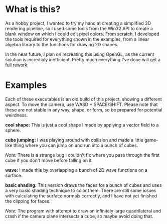 # What is this?
As a hobby project, I wanted to try my hand at creating a simplified 3D rendering pipeline, so I used some tools from the Win32 API to create a blank window on which I could edit pixel colors.  From scratch, I developed the tools required for everything shown in the examples, from a linear algebra library to the functions for drawing 2D shapes.  

In the near future, I plan on recreating this using OpenGL, as the current solution is incredibly inefficient.  Pretty much everything I've done will get a full rework.

# Examples  
Each of these executables is an old build of this project, showing a different aspect.  To move the camera, use WASD + SPACE/SHIFT.  Please note that these are not stable in any way, shape, or form, so be prepared for potential weirdness.

**cool shape:** This is just a cool shape I made by applying a vector field to a sphere.  

**cube jumping:** I was playing around with collision and made a little game-like thing where you can jump on and run into a bunch of cubes.  

*Note:* There is a strange bug I couldn't fix where you pass through the first cube if you don't move before falling on it.  

**wave:** I made this by overlapping a bunch of 2D wave functions on a surface.  

**basic shading:**  This version draws the faces for a bunch of cubes and uses a very basic shading technique to color them.  There are still some issues with calculating the surface normals correctly, and I have not yet finished the clipping for faces.  

*Note:* The program with attempt to draw an infinitely large quadrilateral and crash if the camera plane intersects a cube, so maybe avoid doing that.   
